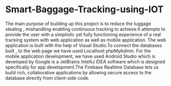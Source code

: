 # Smart-Baggage-Tracking-using-IOT
The main purpose of building up  this project is to reduce the luggage stealing , mishandling enabling  continuous tracking to achieve.It attempts to provide the user with a  simplistic yet fully functioning experience of a real tracking system  with web application as well as mobile application.
The web application is built with the  help of Visual Studio.To connect the databases built , to the web page we  have used Localhost phpMyAdmin. For the mobile application  development, we have used Android Studio which is developed by  Google is a JetBrains IntelliJ IDEA software which is designed  specifically for app development.The Firebase  Realtime Database lets us build rich, collaborative applications by  allowing secure access to the database directly from client-side code.
